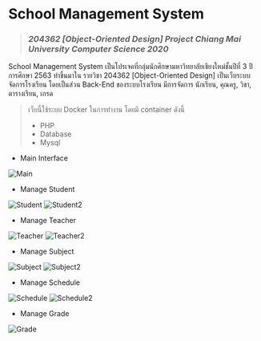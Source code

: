 # School Management System
> ### *204362 [Object-Oriented Design] Project Chiang Mai University Computer Science 2020*

School Management System เป็นโปรเจคที่กลุ่มนักศึกษามหาวิทยาลัยเชียงใหม่ชั้นปีที่ 3 ปีการศึกษา 2563 ทำขึ้นมาใน รายวิชา 204362 [Object-Oriented Design]
เป็นเว็บระบบจัดการโรงเรียน โดยเป็นส่วน Back-End ของระบบโรงเรียน มีการจัดการ นักเรียน, คุณครู, วิชา, ตารางเรียน, เกรด

> เว็บนี้ใช้ระบบ Docker ในการทำงาน โดยมี container ดังนี้
> - PHP
> - Database
> - Mysql

- Main Interface

![Main](https://www.img.in.th/images/ec180fe0cc37f1a1379be6422d04e86a.png "Main")

- Manage Student

![Student](https://www.img.in.th/images/ab2a1b17bb5b76fc1810a8f05ee4d5bc.png "Student") ![Student2](https://www.img.in.th/images/3e5e33fc6aa4e9e62c7f93099bf41a48.png "Student2")

- Manage Teacher

![Teacher](https://www.img.in.th/images/827f3ca5e1021add6aad175c8e47093a.png "Teacher") ![Teacher2](https://www.img.in.th/images/fbdc076b28ea3d3679b8ebc261ddf337.png "Teacher2")

- Manage Subject

![Subject](https://www.img.in.th/images/d02ece95de81890f1223cfdf5689ece6.png "Subject") ![Subject2](https://www.img.in.th/images/835f80d951cc37dc50459685163916d3.png "Subject2")

- Manage Schedule

![Schedule](https://www.img.in.th/images/efc7978f8d893ade7771fa44daac40a4.png "Schedule") ![Schedule2](https://www.img.in.th/images/5843348c54e22e98ad6b968dd7b838c4.png "Schedule2")

- Manage Grade

![Grade](https://www.img.in.th/images/3f3a363711e45ae14c38611365a1742a.png "Grade")
